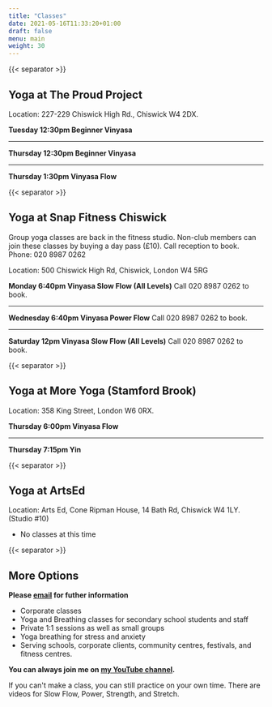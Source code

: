 ```yaml
---
title: "Classes"
date: 2021-05-16T11:33:20+01:00
draft: false
menu: main
weight: 30
---
```


{{< separator >}}


## Yoga at The Proud Project 
Location: 227-229 Chiswick High Rd., Chiswick W4 2DX.


**Tuesday 12:30pm Beginner Vinyasa**  

--- 
**Thursday 12:30pm Beginner Vinyasa**

---

**Thursday  1:30pm Vinyasa Flow**

{{< separator >}}


## Yoga at Snap Fitness Chiswick
Group yoga classes are back in the fitness studio.  Non-club members can join these classes by buying a day pass (£10).  Call reception to book. Phone: 020 8987 0262

Location: 500 Chiswick High Rd, Chiswick, London W4 5RG


**Monday 6:40pm Vinyasa Slow Flow (All Levels)**  Call 020 8987 0262 to book.

--- 

**Wednesday 6:40pm Vinyasa Power Flow**  Call 020 8987 0262 to book.

--- 

**Saturday 12pm Vinyasa Slow Flow (All Levels)**  Call 020 8987 0262 to book.

{{< separator >}}


## Yoga at More Yoga (Stamford Brook) 
Location: 358 King Street, London W6 0RX. 

  
**Thursday 6:00pm Vinyasa Flow**

---

**Thursday 7:15pm Yin**

{{< separator >}}

## Yoga at ArtsEd 
Location: Arts Ed, Cone Ripman House, 14 Bath Rd, Chiswick W4 1LY. (Studio #10)

* No classes at this time


{{< separator >}}

## More Options

**Please [email](mailto:yoga@kimsellis.com) for futher information**
 - Corporate classes 
 - Yoga and Breathing classes for secondary school students and staff
 - Private 1:1 sessions as well as small groups
 - Yoga breathing for stress and anxiety 
 - Serving schools, corporate clients, community centres, festivals, and fitness centres.
 
    
**You can always join me on [my YouTube channel](https://www.youtube.com/channel/UCHH2vOSl0Qxpv7Lw9wv45Sg).**

If you can't make a class, you can still practice on your own time.  There are videos for Slow Flow, Power, Strength, and Stretch.

